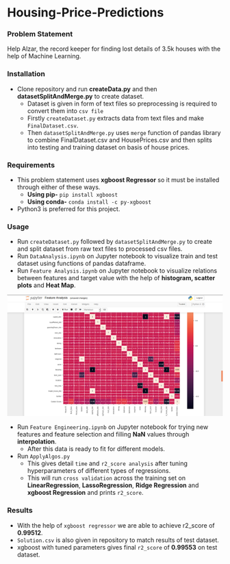 # Housing-Price-Predictions

### Problem Statement
Help Alzar, the record keeper for finding lost details of 3.5k houses with the help of Machine Learning.

### Installation
* Clone repository and run **createData.py** and then **datasetSplitAndMerge.py** to create dataset.
  * Dataset is given in form of text files so preprocessing is required to convert them into `csv file`
  * Firstly `createDataset.py` extracts data from text files and make `FinalDataset.csv`.
  * Then `datasetSplitAndMerge.py` uses `merge` function of pandas library to combine FinalDataset.csv and HousePrices.csv and then splits into testing and training dataset on basis of house prices.

### Requirements
* This problem statement uses **xgboost Regressor** so it must be installed through either of these ways.
  * **Using pip-** `pip install xgboost`
  * **Using conda-** `conda install -c py-xgboost`
* Python3 is preferred for this project.

### Usage
* Run `createDataset.py` followed by `datasetSplitAndMerge.py` to create and split dataset from raw text files to processed csv files.
* Run `DataAnalysis.ipynb` on Jupyter notebook to visualize train and test dataset using functions of pandas dataframe.
* Run `Feature Analysis.ipynb` on Jupyter notebook to visualize relations between features and target value with the help of **histogram, scatter plots** and  **Heat Map**.

![Heat Map](https://github.com/pintugawar/House-Prices-Predictions/blob/master/Screenshot%20from%202018-07-09%2018-05-18.png)

* Run `Feature Engineering.ipynb` on Jupyter notebook for trying new features and feature selection and filling **NaN** values through **interpolation**.
  * After this data is ready to fit for different models.
* Run `ApplyAlgos.py`
  * This gives detail `time` and `r2_score analysis` after tuning hyperparameters of different types of regressions.
  * This will run `cross validation` across the training set on **LinearRegression**, **LassoRegression**, **Ridge Regression** and **xgboost Regression** and prints `r2_score`.


### Results
* With the help of `xgboost regressor` we are able to achieve r2_score of **0.99512**.
* `Solution.csv` is also given in repository to match results of test dataset.
* xgboost with tuned parameters gives final `r2_score` of **0.99553** on test dataset.
